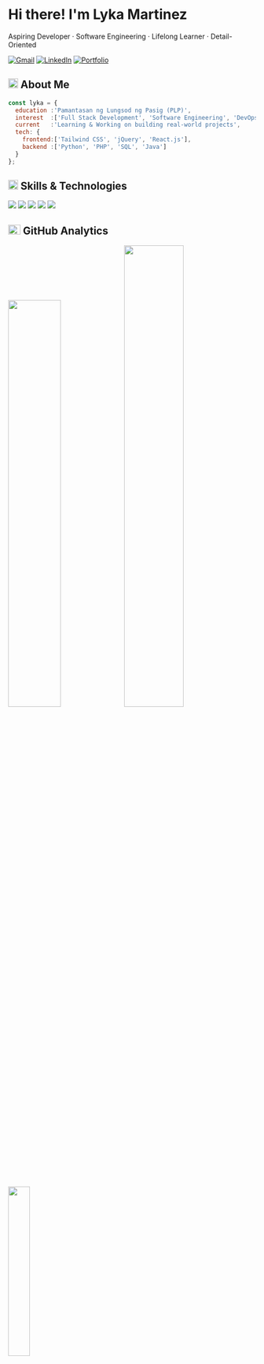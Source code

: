 <h1>Hi there! I'm Lyka Martinez</h1>
<p>Aspiring Developer · Software Engineering · Lifelong Learner · Detail-Oriented</p>

<!-- Connect with Me -->
[![Gmail](https://img.shields.io/badge/-Email-c14438?style=flat&logo=gmail&logoColor=white)](mailto:martinezlykamae22@gmail.com)
[![LinkedIn](https://img.shields.io/badge/-LinkedIn-2072AF?style=flat&logo=linkedin)](https://linkedin.com/in/lyka-martinez)
[![Portfolio](https://img.shields.io/badge/-Portfolio-1B1B1B?style=flat&logo=github)]()


<h2>
  <img src="https://media2.giphy.com/media/QssGEmpkyEOhBCb7e1/giphy.gif?cid=ecf05e47a0n3gi1bfqntqmob8g9aid1oyj2wr3ds3mg700bl&rid=giphy.gif" width="20px" height="20px"> 
  About Me 
</h2>

```js
const lyka = {
  education :'Pamantasan ng Lungsod ng Pasig (PLP)',
  interest  :['Full Stack Development', 'Software Engineering', 'DevOps'],
  current   :'Learning & Working on building real-world projects',
  tech: {
    frontend:['Tailwind CSS', 'jQuery', 'React.js'],
    backend :['Python', 'PHP', 'SQL', 'Java']
  }
};
```


<h2>
  <img src="https://media2.giphy.com/media/QssGEmpkyEOhBCb7e1/giphy.gif?cid=ecf05e47a0n3gi1bfqntqmob8g9aid1oyj2wr3ds3mg700bl&rid=giphy.gif" width="20px" height="20px"> 
  Skills & Technologies
</h2>

<div>
  <img src="https://skillicons.dev/icons?i=html,css,bootstrap,tailwind" />
  <img src="https://skillicons.dev/icons?i=js,ts,jquery,react,vite" />
  <img src="https://skillicons.dev/icons?i=python,mysql,php" />
  <img src="https://skillicons.dev/icons?i=git,bash,linux" />
  <img src="https://skillicons.dev/icons?i=vscode,figma" />
</div>


<h2>
  <img src="https://media.giphy.com/media/iY8CRBdQXODJSCERIr/giphy.gif" width="25px" height="20px">
  GitHub Analytics
</h2>

<p>
  <img width="46%" src="https://github-readme-stats.vercel.app/api?username=lyka-martinez&show_icons=true&hide_title=false&theme=dracula&hide_border=true&rank_icon=github&bg_color=00000000"/>
  <img width="49%" src="https://github-readme-streak-stats-three-umber.vercel.app?user=lyka-martinez&theme=dracula&hide_border=true&background=00000000"/>
  <img width="29.7%" src="https://github-readme-stats.vercel.app/api/top-langs/?username=lyka-martinez&layout=compact&theme=dracula&hide_border=true&bg_color=00000000"/>
</p>
